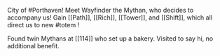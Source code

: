 City of #Porthaven! Meet Wayfinder the Mythan, who decides to accompany us! Gain [[Path]], [[Rich]], [[Tower]], and [[Shift]], which all direct us to new #totem !

Found twin Mythans at [[114]] who set up a bakery. Visited to say hi, no additional benefit.